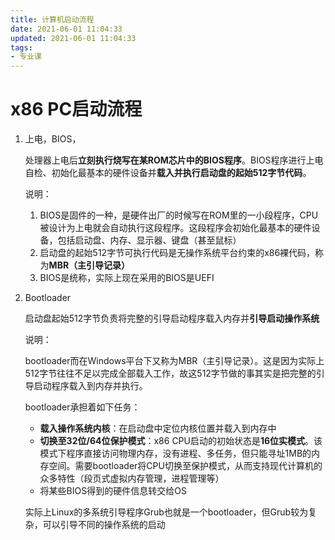 ```yaml
---
title: 计算机启动流程
date: 2021-06-01 11:04:33
updated: 2021-06-01 11:04:33
tags:
- 专业课
---
```

# x86 PC启动流程

1. 上电，BIOS，
   
   处理器上电后**立刻执行烧写在某ROM芯片中的BIOS程序**。BIOS程序进行上电自检、初始化最基本的硬件设备并**载入并执行启动盘的起始512字节代码**。

   说明：
   1. BIOS是固件的一种，是硬件出厂的时候写在ROM里的一小段程序，CPU被设计为上电就会自动执行这段程序。这段程序会初始化最基本的硬件设备，包括启动盘、内存、显示器、键盘（甚至鼠标）
   2. 启动盘的起始512字节可执行代码是无操作系统平台约束的x86裸代码，称为**MBR（主引导记录）**
   3. BIOS是统称，实际上现在采用的BIOS是UEFI

2. Bootloader

   启动盘起始512字节负责将完整的引导启动程序载入内存并**引导启动操作系统**
   
   说明：
   
   bootloader而在Windows平台下又称为MBR（主引导记录）。这是因为实际上512字节往往不足以完成全部载入工作，故这512字节做的事其实是把完整的引导启动程序载入到内存并执行。

    bootloader承担着如下任务：
    - **载入操作系统内核**：在启动盘中定位内核位置并载入到内存中
    - **切换至32位/64位保护模式**：x86 CPU启动的初始状态是**16位实模式**。该模式下程序直接访问物理内存，没有进程、多任务，但只能寻址1MB的内存空间。需要bootloader将CPU切换至保护模式，从而支持现代计算机的众多特性（段页式虚拟内存管理，进程管理等）
    - 将某些BIOS得到的硬件信息转交给OS

    实际上Linux的多系统引导程序Grub也就是一个bootloader，但Grub较为复杂，可以引导不同的操作系统的启动